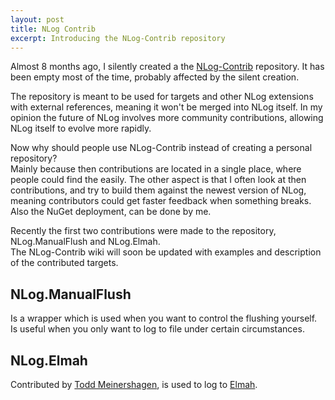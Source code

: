 ```yaml
---
layout: post
title: NLog Contrib
excerpt: Introducing the NLog-Contrib repository
---
```


Almost 8 months ago, I silently created a the [NLog-Contrib](https://github.com/NLog/NLog-Contrib) repository. It has been empty most of the time, probably affected by the silent creation.

The repository is meant to be used for targets and other NLog extensions with external references, meaning it won't be merged into NLog itself. In my opinion the future of NLog involves more community contributions, allowing NLog itself to evolve more rapidly.

Now why should people use NLog-Contrib instead of creating a personal repository?  
Mainly because then contributions are located in a single place, where people could find the easily. The other aspect is that I often look at then contributions, and try to build them against the newest version of NLog, meaning contributors could get faster feedback when something breaks. Also the NuGet deployment, can be done by me.

Recently the first two contributions were made to the repository, NLog.ManualFlush and NLog.Elmah.  
The NLog-Contrib wiki will soon be updated with examples and description of the contributed targets.

## NLog.ManualFlush ##
Is a wrapper which is used when you want to control the flushing yourself. Is useful when you only want to log to file under certain circumstances.

## NLog.Elmah ##
Contributed by [Todd Meinershagen](https://github.com/toddmeinershagen), is used to log to [Elmah](https://code.google.com/p/elmah/).  